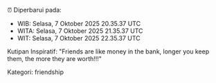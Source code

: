 ⏰ Diperbarui pada:
- WIB: Selasa, 7 Oktober 2025 20.35.37 UTC
- WITA: Selasa, 7 Oktober 2025 21.35.37 UTC
- WIT: Selasa, 7 Oktober 2025 22.35.37 UTC

Kutipan Inspiratif:
"Friends are like money in the bank, longer you keep them, the more they are worth!!!"


Kategori: friendship


